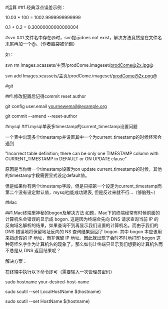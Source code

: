 #运算
##1.经典浮点误差示例：

10.03 * 100 = 1002.9999999999999

0.1 + 0.2 = 0.30000000000000004

#svn
##1.文件名中存在@时，svn提示does not exist，解决方法竟然是在文件名末尾再加一个@。（作者脑袋被驴踢）

如：

svn rm Images.xcassets/主页/prodCome.imageset/prodCome@2x.jpg@

svn add Images.xcassets/主页/prodCome.imageset/prodCome@2x.png@

#git

##1.修改配置后记得commit reset author

git config user.email yournewemail@example.org

git commit --amend --reset-author

#mysql
##1.mysql单表多timestamp的current_timestamp设置问题

一个表中出现多个timestamp并设置其中一个为current_timestamp的时候经常会遇到

"Incorrect table definition; there can be only one TIMESTAMP column with CURRENT_TIMESTAMP in DEFAULT or ON UPDATE clause"

原因是当你给一个timestamp设置为on update current_timestamp的时候，其他的timestamp字段需要显式设定default值。

但是如果你有两个timestamp字段，但是只把第一个设定为current_timestamp而第二个没有设定默认值，mysql也能成功建表, 但是反过来就不行...（够脑残~）

#Mac

##1.Mac终端里神秘的bogon及解决方法
如题，Mac下的终端经常有时候前面的计算机名会错误的显示成 bogon. 这是因为终端会先向 DNS 请求查询当前 IP 的反向域名解析的结果，如果查询不到再显示我们设置的计算机名。而由于我们的 DNS 错误地将保留地址反向的 NS 查询结果返回了 bogon. 其中 bogon 本应该用来指虚假的 IP 地址，而非保留 IP 地址。因此就出现了会时不时地打印 bogon 这种奇怪名字作为计算机名的现象了。那么如何让终端只显示我们想要的计算机名而不总是从 DNS 返回结果呢？

解决方案：

在终端中执行以下命令即可（需要输入一次管理员密码）

sudo hostname your-desired-host-name

sudo scutil --set LocalHostName $(hostname)

sudo scutil --set HostName $(hostname)
